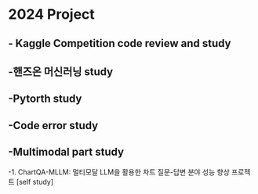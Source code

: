 # 2024 Project 

## - Kaggle Competition code review and study 
## -핸즈온 머신러닝 study
## -Pytorth study 
## -Code error study 

## -Multimodal part study 
-1. ChartQA-MLLM: 멀티모달 LLM을 활용한 차트 질문-답변 분야 성능 향상 프로젝트 [self study]
